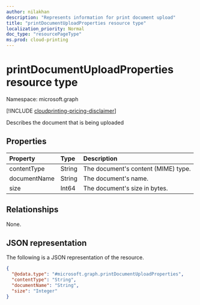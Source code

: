 ```yaml
---
author: nilakhan
description: "Represents information for print document upload"
title: "printDocumentUploadProperties resource type"
localization_priority: Normal
doc_type: "resourcePageType"
ms.prod: cloud-printing
---
```


# printDocumentUploadProperties resource type

Namespace: microsoft.graph

[!INCLUDE [cloudprinting-pricing-disclaimer](../../includes/cloudprinting-pricing-disclaimer.md)]

Describes the document that is being uploaded

## Properties
|Property|Type|Description|
|:---|:---|:---|
|contentType|String|The document's content (MIME) type.|
|documentName|String|The document's name.|
|size|Int64|The document's size in bytes.|

## Relationships
None.

## JSON representation
The following is a JSON representation of the resource.
<!-- {
  "blockType": "resource",
  "@odata.type": "microsoft.graph.printDocumentUploadProperties"
}
-->
``` json
{
  "@odata.type": "#microsoft.graph.printDocumentUploadProperties",
  "contentType": "String",
  "documentName": "String",
  "size": "Integer"
}
```

